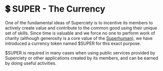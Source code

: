 # 💲 SUPER - The Currency

One of the fundamental ideas of Superciety is to incentive its members to actively create value and contribute to the common good using their unique set of skills. Since time is valuable and we force no one to perform work of charity (although generosity is a core value of the [Superhuman](/general/superhuman)), we have introduced a currency token named \$SUPER for this exact purpose.

\$SUPER is required in many cases when using public services provided by Superciety or other applications created by its members, and can be earned by doing useful activities.
